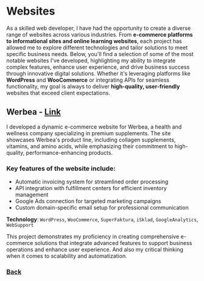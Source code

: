 # Websites

As a skilled web developer, I have had the opportunity to create a diverse range of websites across various industries. From **e-commerce platforms to informational sites and online learning websites**, each project has allowed me to explore different technologies and tailor solutions to meet specific business needs. Below, you'll find a selection of some of the most notable websites I've developed, highlighting my ability to integrate complex features, enhance user experience, and drive business success through innovative digital solutions. Whether it's leveraging platforms like **WordPress** and **WooCommerce** or integrating APIs for seamless functionality, my goal is always to deliver **high-quality, user-friendly** websites that exceed client expectations.

## Werbea - <a href="https://www.werbea.com"> Link </a>

I developed a dynamic e-commerce website for Werbea, a health and wellness company specializing in premium supplements. The site showcases Werbea's product line, including collagen supplements, vitamins, and amino acids, while emphasizing their commitment to high-quality, performance-enhancing products.

### Key features of the website include:

 - Automatic invoicing system for streamlined order processing
 - API integration with fulfillment centers for efficient inventory management
 - Google Ads connection for targeted marketing campaigns
 - Custom domain-specific email setup for professional communication

**Technology**: `WordPress`, `WooCommerce`, `SuperFaktura`, `iSklad`, `GoogleAnalytics`, `WebSupport`

This project demonstrates my proficiency in creating comprehensive e-commerce solutions that integrate advanced features to support business operations and enhance user experience. And also my critical thinking when it comes to scalability and automatization.

### [Back](./)
